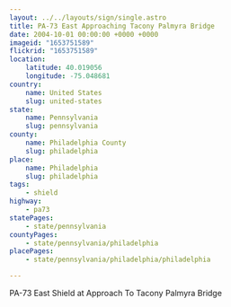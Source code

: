 ```yaml
---
layout: ../../layouts/sign/single.astro
title: PA-73 East Approaching Tacony Palmyra Bridge
date: 2004-10-01 00:00:00 +0000 +0000
imageid: "1653751589"
flickrid: "1653751589"
location:
    latitude: 40.019056
    longitude: -75.048681
country:
    name: United States
    slug: united-states
state:
    name: Pennsylvania
    slug: pennsylvania
county:
    name: Philadelphia County
    slug: philadelphia
place:
    name: Philadelphia
    slug: philadelphia
tags:
    - shield
highway:
    - pa73
statePages:
    - state/pennsylvania
countyPages:
    - state/pennsylvania/philadelphia
placePages:
    - state/pennsylvania/philadelphia/philadelphia

---
```

PA-73 East Shield at Approach To Tacony Palmyra Bridge